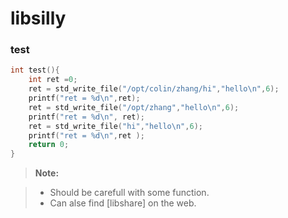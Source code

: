 # libsilly

### test

```c
int test(){
	int ret =0;
	ret = std_write_file("/opt/colin/zhang/hi","hello\n",6);
	printf("ret = %d\n",ret);
	ret = std_write_file("/opt/zhang","hello\n",6);
	printf("ret = %d\n", ret);
	ret = std_write_file("hi","hello\n",6);
	printf("ret = %d\n",ret );	
	return 0;
}
```

> **Note:**

> - Should be carefull with some function.
> - Can alse find [libshare] on the web.


[libsilly]: https://github.com/colin-zhang/libsilly
